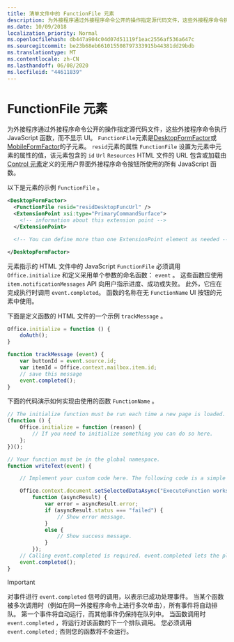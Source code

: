```yaml
---
title: 清单文件中的 FunctionFile 元素
description: 为外接程序通过外接程序命令公开的操作指定源代码文件，这些外接程序命令执行 JavaScript 函数，而不显示 UI。
ms.date: 10/09/2018
localization_priority: Normal
ms.openlocfilehash: db447a904c04d07d51119f1eac2556af536a647c
ms.sourcegitcommit: be23b68eb661015508797333915b44381dd29bdb
ms.translationtype: MT
ms.contentlocale: zh-CN
ms.lasthandoff: 06/08/2020
ms.locfileid: "44611839"
---
```

# <a name="functionfile-element"></a>FunctionFile 元素

为外接程序通过外接程序命令公开的操作指定源代码文件，这些外接程序命令执行 JavaScript 函数，而不显示 UI。 `FunctionFile`元素是[DesktopFormFactor](desktopformfactor.md)或[MobileFormFactor](mobileformfactor.md)的子元素。 `resid`元素的属性 `FunctionFile` 设置为元素中元素的属性的值，该元素包含的 `id` `Url` `Resources` HTML 文件的 URL 包含或加载由[Control 元素](control.md)定义的无用户界面外接程序命令按钮所使用的所有 JavaScript 函数。

以下是元素的示例 `FunctionFile` 。

```XML
<DesktopFormFactor>
  <FunctionFile resid="residDesktopFuncUrl" />
  <ExtensionPoint xsi:type="PrimaryCommandSurface">
    <!-- information about this extension point -->
  </ExtensionPoint>

  <!-- You can define more than one ExtensionPoint element as needed -->

</DesktopFormFactor>
```

元素指示的 HTML 文件中的 JavaScript `FunctionFile` 必须调用 `Office.initialize` 和定义采用单个参数的命名函数： `event` 。 这些函数应使用 `item.notificationMessages` API 向用户指示进度、成功或失败。 此外，它应在完成执行时调用 `event.completed`。 函数的名称在无 `FunctionName` UI 按钮的元素中使用。

下面是定义函数的 HTML 文件的一个示例 `trackMessage` 。

```js
Office.initialize = function () {
    doAuth();
}

function trackMessage (event) {
    var buttonId = event.source.id;    
    var itemId = Office.context.mailbox.item.id;
    // save this message
    event.completed();
}
```

下面的代码演示如何实现由使用的函数 `FunctionName` 。

```js
// The initialize function must be run each time a new page is loaded.
(function () {
    Office.initialize = function (reason) {
        // If you need to initialize something you can do so here.
    };
})();

// Your function must be in the global namespace.
function writeText(event) {

    // Implement your custom code here. The following code is a simple example.

    Office.context.document.setSelectedDataAsync("ExecuteFunction works. Button ID=" + event.source.id,
        function (asyncResult) {
            var error = asyncResult.error;
            if (asyncResult.status === "failed") {
                // Show error message.
            }
            else {
                // Show success message.
            }
        });
    // Calling event.completed is required. event.completed lets the platform know that processing has completed.
    event.completed();
}
```

> [!IMPORTANT]
> 对事件进行 `event.completed` 信号的调用，以表示已成功处理事件。 当某个函数被多次调用时（例如在同一外接程序命令上进行多次单击），所有事件将自动排队。 第一个事件将自动运行，而其他事件仍保持在队列中。 当函数调用时 `event.completed` ，将运行对该函数的下一个排队调用。 您必须调用 `event.completed` ; 否则您的函数将不会运行。
